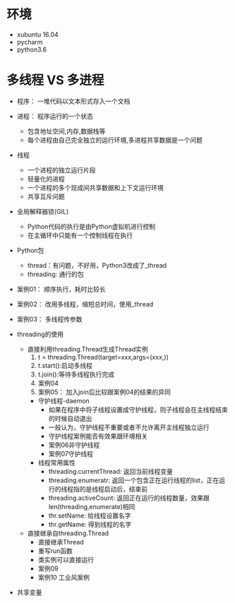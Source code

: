 # 环境
- xubuntu 16.04
- pycharm
- python3.6
# 多线程 VS 多进程
- 程序： 一堆代码以文本形式存入一个文档

- 进程： 程序运行的一个状态
    - 包含地址空间,内存,数据栈等
    - 每个进程由自己完全独立的运行环境,多进程共享数据是一个问题
    
- 线程
    - 一个进程的独立运行片段
    - 轻量化的进程
    - 一个进程的多个现成间共享数据和上下文运行环境
    - 共享互斥问题
    
- 全局解释器锁(GIL)    
    - Python代码的执行是由Python虚拟机进行控制
    - 在主循环中只能有一个控制线程在执行
    
- Python包
    - thread：有问题，不好用，Python3改成了_thread
    - threading: 通行的包
- 案例01： 顺序执行，耗时比较长
- 案例02： 改用多线程，缩短总时间，使用_thread
- 案例03： 多线程传参数

- threading的使用
    - 直接利用threading.Thread生成Thread实例
        1. t = threading.Thread(target=xxx,args=(xxx,))
        2. t.start():启动多线程
        3. t.join():等待多线程执行完成
        4. 案例04
        5. 案例05： 加入join后比较跟案例04的结果的异同
        - 守护线程-daemon
            - 如果在程序中将子线程设置成守护线程，则子线程会在主线程结束的时候自动退出
            - 一般认为，守护线程不重要或者不允许离开主线程独立运行
            - 守护线程案例能否有效果跟环境相关
            - 案例06非守护线程
            - 案例07守护线程
        - 线程常用属性
            - threading.currentThread: 返回当前线程变量
            - threading.enumeratr: 返回一个包含正在运行线程的list，正在运行的线程指的是线程启动后，结束前
            - threading.activeCount: 返回正在运行的线程数量，效果跟 len(threading,enumerate)相同
            - thr.setName: 给线程设置名字
            - thr.getName: 得到线程的名字
    - 直接继承自threading.Thread
        - 直接继承Thread
        - 重写run函数
        - 类实例可以直接运行
        - 案例09
        - 案例10 工业风案例
- 共享变量
            